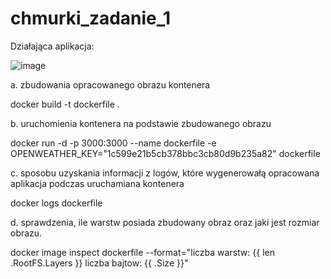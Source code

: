# chmurki_zadanie_1
Działająca aplikacja:

![image](https://github.com/user-attachments/assets/1685e451-cced-441f-a723-85da8cbe5a04)

a. zbudowania opracowanego obrazu kontenera

docker build -t dockerfile .

b. uruchomienia kontenera na podstawie zbudowanego obrazu

docker run -d -p 3000:3000 --name dockerfile -e OPENWEATHER_KEY="1c599e21b5cb378bbc3cb80d9b235a82" dockerfile

c. sposobu uzyskania informacji z logów, które wygenerowałą opracowana aplikacja podczas uruchamiana kontenera

docker logs dockerfile

d. sprawdzenia, ile warstw posiada zbudowany obraz oraz jaki jest rozmiar obrazu.

docker image inspect dockerfile --format="liczba warstw: {{ len .RootFS.Layers }} liczba bajtow: {{ .Size }}"
